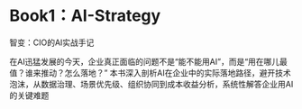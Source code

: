 # Book1：AI-Strategy

智变：CIO的AI实战手记

在AI迅猛发展的今天，企业真正面临的问题不是“能不能用AI”，而是“用在哪儿最值？谁来推动？怎么落地？” 本书深入剖析AI在企业中的实际落地路径，避开技术泡沫，从数据治理、场景优先级、组织协同到成本收益分析，系统性解答企业用AI的关键难题
